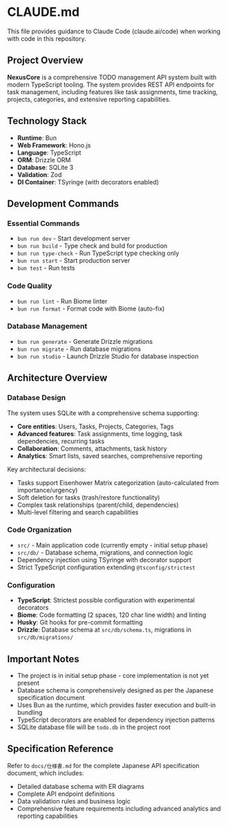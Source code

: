 # CLAUDE.md

This file provides guidance to Claude Code (claude.ai/code) when working with code in this repository.

## Project Overview

**NexusCore** is a comprehensive TODO management API system built with modern TypeScript tooling. The system provides REST API endpoints for task management, including features like task assignments, time tracking, projects, categories, and extensive reporting capabilities.

## Technology Stack

- **Runtime**: Bun
- **Web Framework**: Hono.js
- **Language**: TypeScript
- **ORM**: Drizzle ORM
- **Database**: SQLite 3
- **Validation**: Zod
- **DI Container**: TSyringe (with decorators enabled)

## Development Commands

### Essential Commands
- `bun run dev` - Start development server
- `bun run build` - Type check and build for production
- `bun run type-check` - Run TypeScript type checking only
- `bun run start` - Start production server
- `bun test` - Run tests

### Code Quality
- `bun run lint` - Run Biome linter
- `bun run format` - Format code with Biome (auto-fix)

### Database Management
- `bun run generate` - Generate Drizzle migrations
- `bun run migrate` - Run database migrations
- `bun run studio` - Launch Drizzle Studio for database inspection

## Architecture Overview

### Database Design
The system uses SQLite with a comprehensive schema supporting:
- **Core entities**: Users, Tasks, Projects, Categories, Tags
- **Advanced features**: Task assignments, time logging, task dependencies, recurring tasks
- **Collaboration**: Comments, attachments, task history
- **Analytics**: Smart lists, saved searches, comprehensive reporting

Key architectural decisions:
- Tasks support Eisenhower Matrix categorization (auto-calculated from importance/urgency)
- Soft deletion for tasks (trash/restore functionality)
- Complex task relationships (parent/child, dependencies)
- Multi-level filtering and search capabilities

### Code Organization
- `src/` - Main application code (currently empty - initial setup phase)
- `src/db/` - Database schema, migrations, and connection logic
- Dependency injection using TSyringe with decorator support
- Strict TypeScript configuration extending `@tsconfig/strictest`

### Configuration
- **TypeScript**: Strictest possible configuration with experimental decorators
- **Biome**: Code formatting (2 spaces, 120 char line width) and linting
- **Husky**: Git hooks for pre-commit formatting
- **Drizzle**: Database schema at `src/db/schema.ts`, migrations in `src/db/migrations/`

## Important Notes

- The project is in initial setup phase - core implementation is not yet present
- Database schema is comprehensively designed as per the Japanese specification document
- Uses Bun as the runtime, which provides faster execution and built-in bundling
- TypeScript decorators are enabled for dependency injection patterns
- SQLite database file will be `todo.db` in the project root

## Specification Reference

Refer to `docs/仕様書.md` for the complete Japanese API specification document, which includes:
- Detailed database schema with ER diagrams  
- Complete API endpoint definitions
- Data validation rules and business logic
- Comprehensive feature requirements including advanced analytics and reporting capabilities